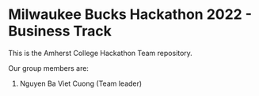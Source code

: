 # Milwaukee Bucks Hackathon 2022 - Business Track

This is the Amherst College Hackathon Team repository.

Our group members are:
1. Nguyen Ba Viet Cuong (Team leader)

